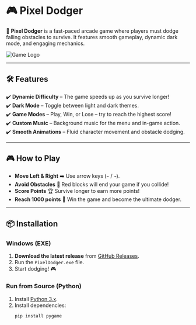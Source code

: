 # 🎮 Pixel Dodger

🚀 **Pixel Dodger** is a fast-paced arcade game where players must dodge falling obstacles to survive. It features smooth gameplay, dynamic dark mode, and engaging mechanics.

![Game Logo](assets/logo.png)

---

## 🛠️ Features
✔️ **Dynamic Difficulty** – The game speeds up as you survive longer!  
✔️ **Dark Mode** – Toggle between light and dark themes.  
✔️ **Game Modes** – Play, Win, or Lose – try to reach the highest score!  
✔️ **Custom Music** – Background music for the menu and in-game action.  
✔️ **Smooth Animations** – Fluid character movement and obstacle dodging.

---

## 🎮 How to Play
- **Move Left & Right** ➡️ Use arrow keys (`←` / `→`).
- **Avoid Obstacles** 🚫 Red blocks will end your game if you collide!
- **Score Points** 🏆 Survive longer to earn more points!
- **Reach 1000 points** 🎉 Win the game and become the ultimate dodger.

---

## 📦 Installation
### **Windows (EXE)**
1. **Download the latest release** from [GitHub Releases](https://github.com/YourUsername/Pixel-Dodger/releases).
2. Run the `PixelDodger.exe` file.
3. Start dodging! 🎮

### **Run from Source (Python)**
1. Install [Python 3.x](https://www.python.org/downloads/).
2. Install dependencies:
   ```sh
   pip install pygame
